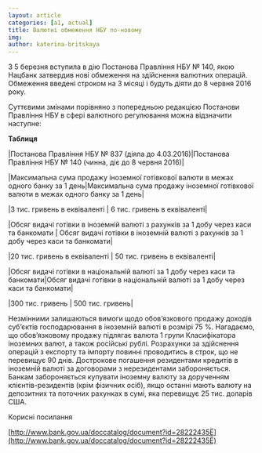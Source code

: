 ```yaml
---
layout: article
categories: [a1, actual]
title: Валютні обмеження НБУ по-новому
img: 
author: katerina-britskaya
---
```

З 5 березня вступила в дію Постанова Правління НБУ № 140, якою Нацбанк затвердив нові обмеження на здійснення валютних операцій. 
Обмеження введені строком на 3 місяці і будуть діяти до 8 червня 2016 року. 

Суттєвими змінами порівняно з попередньою редакцією Постанови Правління НБУ  в сфері валютного регулювання можна 
відзначити наступне: 

**Таблиця**

|Постанова Правління НБУ № 837 (діяла до 4.03.2016)|Постанова Правління НБУ № 140 (чинна, діє до 8 червня 2016)|

|Максимальна сума продажу іноземної готівкової валюти в межах одного банку за 1 день|Максимальна сума продажу іноземної готівкової валюти в межах одного банку за 1 день|

|3 тис. гривень в еквіваленті                      |                                6 тис. гривень в еквіваленті|

|Обсяг видачі готівки в іноземній валюті з рахунків за 1 добу через каси та банкомати | Обсяг видачі готівки в іноземній валюті з рахунків за 1 добу через каси та банкомати|

|20 тис. гривень в еквіваленті                     |                                    50 тис. гривень в еквіваленті|

|Обсяг видачі готівки в національній валюті за 1 добу через каси та банкомати|Обсяг видачі готівки в національній валюті за 1 добу через каси та банкомати|

|300 тис. гривень                                  |                                    500 тис. гривень|

Незмінними залишаються вимоги щодо обов’язкового продажу доходів суб’єктів господарювання в іноземній валюті в розмірі 75 %.
Нагадаємо, що обов’язковому продажу підлягає валюта 1 групи Класифікатора іноземних валют, а також російські рублі. 
Розрахунки за здійснення операцій з експорту та імпорту повинні проводитись в строк, що не перевищує 90 днів. 
Дострокове погашення резидентами кредитів в іноземній валюті за договорами з нерезидентами забороняється. 
Банкам забороняється купувати іноземну валюту за дорученням клієнтів-резидентів (крім фізичних осіб), якщо останні мають
валюту на депозитних та поточних рахунках в сумі, яка перевищує 25 тис. доларів США. 

Корисні посилання

[http://www.bank.gov.ua/doccatalog/document?id=28222435Ё](http://www.bank.gov.ua/doccatalog/document?id=28222435Ё)
